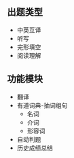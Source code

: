 ## 出题类型
- 中英互译
- 听写 
- 完形填空
- 阅读理解
## 功能模块
- 翻译
- 有道词典-抽词组句
    - 名词
    - 介词
    - 形容词
- 自动判题
- 历史成绩总结